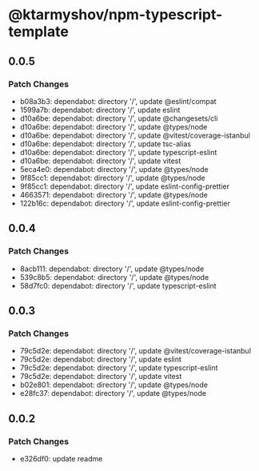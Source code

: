 # @ktarmyshov/npm-typescript-template

## 0.0.5

### Patch Changes

- b08a3b3: dependabot: directory '/', update @eslint/compat
- 1599a7b: dependabot: directory '/', update eslint
- d10a6be: dependabot: directory '/', update @changesets/cli
- d10a6be: dependabot: directory '/', update @types/node
- d10a6be: dependabot: directory '/', update @vitest/coverage-istanbul
- d10a6be: dependabot: directory '/', update tsc-alias
- d10a6be: dependabot: directory '/', update typescript-eslint
- d10a6be: dependabot: directory '/', update vitest
- 5eca4e0: dependabot: directory '/', update @types/node
- 9f85cc1: dependabot: directory '/', update @types/node
- 9f85cc1: dependabot: directory '/', update eslint-config-prettier
- 4663571: dependabot: directory '/', update @types/node
- 122b16c: dependabot: directory '/', update eslint-config-prettier

## 0.0.4

### Patch Changes

- 8acb111: dependabot: directory '/', update @types/node
- 539c8b5: dependabot: directory '/', update @types/node
- 58d7fc0: dependabot: directory '/', update typescript-eslint

## 0.0.3

### Patch Changes

- 79c5d2e: dependabot: directory '/', update @vitest/coverage-istanbul
- 79c5d2e: dependabot: directory '/', update eslint
- 79c5d2e: dependabot: directory '/', update typescript-eslint
- 79c5d2e: dependabot: directory '/', update vitest
- b02e801: dependabot: directory '/', update @types/node
- e28fc37: dependabot: directory '/', update @types/node

## 0.0.2

### Patch Changes

- e326df0: update readme
